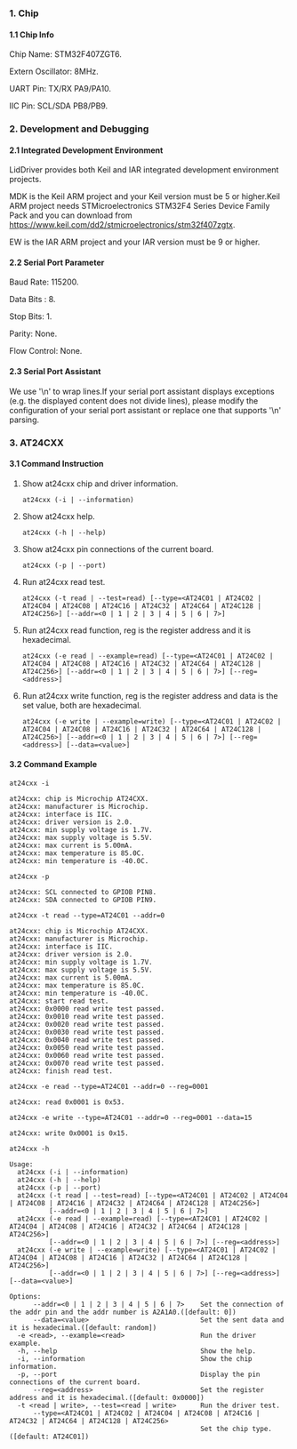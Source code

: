 ### 1. Chip

#### 1.1 Chip Info

Chip Name: STM32F407ZGT6.

Extern Oscillator: 8MHz.

UART Pin: TX/RX PA9/PA10.

IIC Pin: SCL/SDA PB8/PB9.

### 2. Development and Debugging

#### 2.1 Integrated Development Environment

LidDriver provides both Keil and IAR integrated development environment projects.

MDK is the Keil ARM project and your Keil version must be 5 or higher.Keil ARM project needs STMicroelectronics STM32F4 Series Device Family Pack and you can download from https://www.keil.com/dd2/stmicroelectronics/stm32f407zgtx.

EW is the IAR ARM project and your IAR version must be 9 or higher.

#### 2.2 Serial Port Parameter

Baud Rate: 115200.

Data Bits : 8.

Stop Bits: 1.

Parity: None.

Flow Control: None.

#### 2.3 Serial Port Assistant

We use '\n' to wrap lines.If your serial port assistant displays exceptions (e.g. the displayed content does not divide lines), please modify the configuration of your serial port assistant or replace one that supports '\n' parsing.

### 3. AT24CXX

#### 3.1 Command Instruction

1. Show at24cxx chip and driver information.

   ```shell
   at24cxx (-i | --information)
   ```

2. Show at24cxx help.

   ```shell
   at24cxx (-h | --help)
   ```

3. Show at24cxx pin connections of the current board.

   ```shell
   at24cxx (-p | --port)
   ```

4. Run at24cxx read test.

   ```shell
   at24cxx (-t read | --test=read) [--type=<AT24C01 | AT24C02 | AT24C04 | AT24C08 | AT24C16 | AT24C32 | AT24C64 | AT24C128 | AT24C256>] [--addr=<0 | 1 | 2 | 3 | 4 | 5 | 6 | 7>]
   ```

5. Run at24cxx read function, reg is the register address and it is hexadecimal.

   ```shell
   at24cxx (-e read | --example=read) [--type=<AT24C01 | AT24C02 | AT24C04 | AT24C08 | AT24C16 | AT24C32 | AT24C64 | AT24C128 | AT24C256>] [--addr=<0 | 1 | 2 | 3 | 4 | 5 | 6 | 7>] [--reg=<address>]
   ```

6. Run at24cxx write function, reg is the register address and data is the set value, both are hexadecimal.

   ```shell
   at24cxx (-e write | --example=write) [--type=<AT24C01 | AT24C02 | AT24C04 | AT24C08 | AT24C16 | AT24C32 | AT24C64 | AT24C128 | AT24C256>] [--addr=<0 | 1 | 2 | 3 | 4 | 5 | 6 | 7>] [--reg=<address>] [--data=<value>]
   ```

#### 3.2 Command Example

```shell
at24cxx -i

at24cxx: chip is Microchip AT24CXX.
at24cxx: manufacturer is Microchip.
at24cxx: interface is IIC.
at24cxx: driver version is 2.0.
at24cxx: min supply voltage is 1.7V.
at24cxx: max supply voltage is 5.5V.
at24cxx: max current is 5.00mA.
at24cxx: max temperature is 85.0C.
at24cxx: min temperature is -40.0C.
```

```shell
at24cxx -p

at24cxx: SCL connected to GPIOB PIN8.
at24cxx: SDA connected to GPIOB PIN9.
```

```shell
at24cxx -t read --type=AT24C01 --addr=0

at24cxx: chip is Microchip AT24CXX.
at24cxx: manufacturer is Microchip.
at24cxx: interface is IIC.
at24cxx: driver version is 2.0.
at24cxx: min supply voltage is 1.7V.
at24cxx: max supply voltage is 5.5V.
at24cxx: max current is 5.00mA.
at24cxx: max temperature is 85.0C.
at24cxx: min temperature is -40.0C.
at24cxx: start read test.
at24cxx: 0x0000 read write test passed.
at24cxx: 0x0010 read write test passed.
at24cxx: 0x0020 read write test passed.
at24cxx: 0x0030 read write test passed.
at24cxx: 0x0040 read write test passed.
at24cxx: 0x0050 read write test passed.
at24cxx: 0x0060 read write test passed.
at24cxx: 0x0070 read write test passed.
at24cxx: finish read test.
```

```shell
at24cxx -e read --type=AT24C01 --addr=0 --reg=0001

at24cxx: read 0x0001 is 0x53.
```

```shell
at24cxx -e write --type=AT24C01 --addr=0 --reg=0001 --data=15

at24cxx: write 0x0001 is 0x15.
```

```shell
at24cxx -h

Usage:
  at24cxx (-i | --information)
  at24cxx (-h | --help)
  at24cxx (-p | --port)
  at24cxx (-t read | --test=read) [--type=<AT24C01 | AT24C02 | AT24C04 | AT24C08 | AT24C16 | AT24C32 | AT24C64 | AT24C128 | AT24C256>]
          [--addr=<0 | 1 | 2 | 3 | 4 | 5 | 6 | 7>]
  at24cxx (-e read | --example=read) [--type=<AT24C01 | AT24C02 | AT24C04 | AT24C08 | AT24C16 | AT24C32 | AT24C64 | AT24C128 | AT24C256>]
          [--addr=<0 | 1 | 2 | 3 | 4 | 5 | 6 | 7>] [--reg=<address>]
  at24cxx (-e write | --example=write) [--type=<AT24C01 | AT24C02 | AT24C04 | AT24C08 | AT24C16 | AT24C32 | AT24C64 | AT24C128 | AT24C256>]
          [--addr=<0 | 1 | 2 | 3 | 4 | 5 | 6 | 7>] [--reg=<address>] [--data=<value>]

Options:
      --addr=<0 | 1 | 2 | 3 | 4 | 5 | 6 | 7>    Set the connection of the addr pin and the addr number is A2A1A0.([default: 0])
      --data=<value>                            Set the sent data and it is hexadecimal.([default: random])
  -e <read>, --example=<read>                   Run the driver example.
  -h, --help                                    Show the help.
  -i, --information                             Show the chip information.
  -p, --port                                    Display the pin connections of the current board.
      --reg=<address>                           Set the register address and it is hexadecimal.([default: 0x0000])
  -t <read | write>, --test=<read | write>      Run the driver test.
      --type=<AT24C01 | AT24C02 | AT24C04 | AT24C08 | AT24C16 | AT24C32 | AT24C64 | AT24C128 | AT24C256>
                                                Set the chip type.([default: AT24C01])
```

